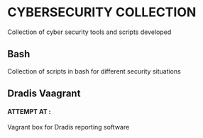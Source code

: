 # CYBERSECURITY COLLECTION
Collection of cyber security tools and scripts developed

## Bash
Collection of scripts in bash for different security situations

## Dradis Vaagrant

#### ATTEMPT AT : 
 Vagrant box for Dradis reporting software

